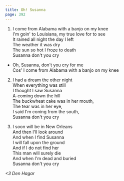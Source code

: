 ```yaml
---
title: Oh! Susanna
page: 392
---  
```



1.  I come from Alabama with a banjo on my knee  
I'm goin' to Louisiana, my true love for to see  
It rained all night the day I left  
The weather it was dry  
The sun so hot I froze to death  
Susanna don't you cry  


- Oh, Susanna, don't you cry for me  
Cos' I come from Alabama with a banjo on my knee  


2. I had a dream the other night  
When everything was still  
I thought I saw Susanna  
A-coming down the hill  
The buckwheat cake was in her mouth,  
The tear was in her eye,  
I said I'm coning from the south,  
Susanna don't you cry  


3. I soon will be in New Orleans  
And then I'll look around  
And when I find Susanna  
I will fall upon the ground  
And if I do not find her  
This man will surely die  
And when I'm dead and buried  
Susanna don't you cry  


_<3 Den Hagar_  